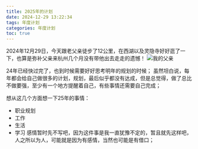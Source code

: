 ```yaml
---
title: 2025年的计划
date: 2024-12-29 13:22:34
tags: 年度计划
categories: 年度计划
toc: true
---
```

2024年12月29日，今天跟老父亲徒步了12公里，在西湖以及灵隐寺好好逛了一下，也算是弥补父亲来杭州几个月没有带他出去走走的遗憾！
![我的父亲](https://github.com/user-attachments/assets/94080d06-0f24-4f31-88ce-36a1a9b33d91)

24年已经快过完了，也到时候需要好好思考明年的规划的时候； 虽然坦白说，每年都会给自己做很多的计划，规划，最后似乎都没有达成，但是总觉得，做了总比不做要强，至少有一个地方提醒着自己，有些事情还需要自己完成；

想从这几个方面想一下25年的事情：
* 职业规划
* 工作
* 生活
* 学习
感情暂时先不写吧，因为这件事是我一直犹豫不定的，暂且就先这样吧，人之所以为人，可能就是因为有感情，当然也可能是有借口；
<!-- more -->

